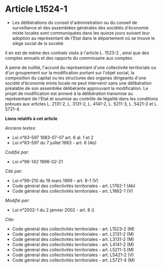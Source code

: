 # Article L1524-1

- Les délibérations du conseil d'administration ou du conseil de surveillance et des assemblées générales des sociétés
d'économie mixte locales sont communiquées dans les quinze jours suivant leur adoption au représentant de l'Etat dans le
département où se trouve le siège social de la société.

Il en est de même des contrats visés à l'article L. 1523-2 , ainsi que des comptes annuels et des rapports du commissaire aux
comptes.

A peine de nullité, l'accord du représentant d'une collectivité territoriale ou d'un groupement sur la modification portant
sur l'objet social, la composition du capital ou les structures des organes dirigeants d'une société d'économie mixte locale
ne peut intervenir sans une délibération préalable de son assemblée délibérante approuvant la modification. Le projet de
modification est annexé à la délibération transmise au représentant de l'Etat et soumise au contrôle de légalité dans les
conditions prévues aux articles L. 2131-2, L. 3131-2, L. 4141-2, L. 5211-3, L. 5421-2 et L. 5721-4.

**Liens relatifs à cet article**

_Anciens textes_:

  - Loi n°83-597 1983-07-07 art. 6 al. 1 et 2
  - Loi n°83-597 du 7 juillet 1983 - art. 6 (Ab)

_Codifié par_:

  - Loi n°96-142 1996-02-21

_Cité par_:

  - Loi n°99-210 du 19 mars 1999 - art. 8-1 (V)
  - Code général des collectivités territoriales - art. L1762-1 (Ab)
  - Code général des collectivités territoriales - art. L1862-1 (V)

_Modifié par_:

  - Loi n°2002-1 du 2 janvier 2002 - art. 8 ()

_Cite_:

  - Code général des collectivités territoriales - art. L1523-2 (M)
  - Code général des collectivités territoriales - art. L2131-2 (M)
  - Code général des collectivités territoriales - art. L3131-2 (M)
  - Code général des collectivités territoriales - art. L4141-2 (M)
  - Code général des collectivités territoriales - art. L5211-3 (M)
  - Code général des collectivités territoriales - art. L5421-2 (V)
  - Code général des collectivités territoriales - art. L5721-4 (M)
